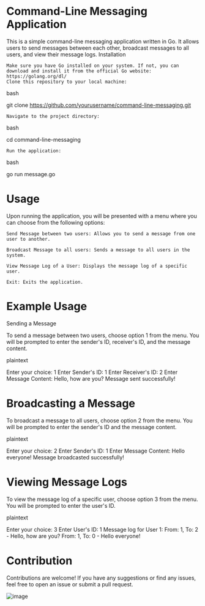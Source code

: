 # Command-Line Messaging Application

This is a simple command-line messaging application written in Go. It allows users to send messages between each other, broadcast messages to all users, and view their message logs.
Installation

    Make sure you have Go installed on your system. If not, you can download and install it from the official Go website: https://golang.org/dl/
    Clone this repository to your local machine:

bash

 git clone https://github.com/yourusername/command-line-messaging.git

    Navigate to the project directory:

bash

cd command-line-messaging

    Run the application:

bash

go run message.go

# Usage

Upon running the application, you will be presented with a menu where you can choose from the following options:

    Send Message between two users: Allows you to send a message from one user to another.

    Broadcast Message to all users: Sends a message to all users in the system.

    View Message Log of a User: Displays the message log of a specific user.

    Exit: Exits the application.

# Example Usage
Sending a Message

To send a message between two users, choose option 1 from the menu. You will be prompted to enter the sender's ID, receiver's ID, and the message content.

plaintext

Enter your choice: 1
Enter Sender's ID: 1
Enter Receiver's ID: 2
Enter Message Content: Hello, how are you?
Message sent successfully!

# Broadcasting a Message

To broadcast a message to all users, choose option 2 from the menu. You will be prompted to enter the sender's ID and the message content.

plaintext

Enter your choice: 2
Enter Sender's ID: 1
Enter Message Content: Hello everyone!
Message broadcasted successfully!

# Viewing Message Logs

To view the message log of a specific user, choose option 3 from the menu. You will be prompted to enter the user's ID.

plaintext

Enter your choice: 3
Enter User's ID: 1
Message log for User 1:
From: 1, To: 2 - Hello, how are you?
From: 1, To: 0 - Hello everyone!

# Contribution

Contributions are welcome! If you have any suggestions or find any issues, feel free to open an issue or submit a pull request.

![image](https://github.com/AKarun0047/messaging-application/assets/68144786/cc7e2083-afd3-449e-aab7-e8846981f55d)
